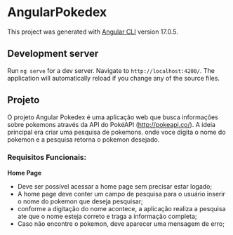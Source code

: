 # AngularPokedex

This project was generated with [Angular CLI](https://github.com/angular/angular-cli) version 17.0.5.

## Development server

Run `ng serve` for a dev server. Navigate to `http://localhost:4200/`. The application will automatically reload if you change any of the source files.

## Projeto 

O projeto Angular Pokedex é uma aplicação web que busca informações sobre pokemons através da API do PokéAPI
(http://pokeapi.co/). A ideia principal era criar uma pesquisa de pokemons. onde voce digita o nome do pokemon e a pesquisa retorna o pokemon desejado.
### Requisitos Funcionais:
**Home Page**
- Deve ser possível acessar a home page sem precisar estar logado;
- A home page deve conter um campo de pesquisa para o usuário inserir o nome do pokemon que deseja
pesquisar;
- conforme a digitação do nome acontece, a aplicação realiza a pesquisa ate que o nome esteja correto e traga a informação completa;
- Caso não encontre o pokemon, deve aparecer uma mensagem de erro;


